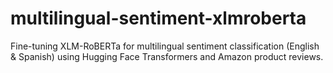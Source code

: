 # multilingual-sentiment-xlmroberta
Fine-tuning XLM-RoBERTa for multilingual sentiment classification (English &amp; Spanish) using Hugging Face Transformers and Amazon product reviews.
